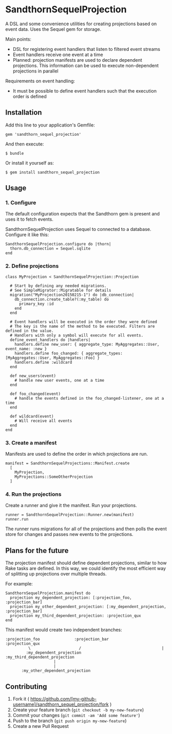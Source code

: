 # SandthornSequelProjection

A DSL and some convenience utilities for creating projections based on event data.
Uses the Sequel gem for storage.
 
Main points:

- DSL for registering event handlers that listen to filtered event streams
- Event handlers receive one event at a time
- Planned: projection manifests are used to declare dependent projections. This information can be used to execute
  non-dependent projections in parallel

Requirements on event handling:

- It must be possible to define event handlers such that the execution order is defined

## Installation

Add this line to your application's Gemfile:

    gem 'sandthorn_sequel_projection'

And then execute:

    $ bundle

Or install it yourself as:

    $ gem install sandthorn_sequel_projection

## Usage

### 1. Configure

The default configuration expects that the Sandthorn gem is present and uses it to fetch events.

SandthornSequelProjection uses Sequel to connected to a database. Configure it like this:

    SandthornSequelProjection.configure do |thorn|
      thorn.db_connection = Sequel.sqlite
    end
    
### 2. Define projections

    class MyProjection < SandthornSequelProjection::Projection

      # Start by defining any needed migrations.
      # See SimpleMigrator::Migratable for details
      migration("MyProjection20150215-1") do |db_connection|
        db_connection.create_table?(:my_table) do
          primary_key :id
        end
      end
      
      # Event handlers will be executed in the order they were defined
      # The key is the name of the method to be executed. Filters are defined in the value.
      # Handlers with only a symbol will execute for all events.
      define_event_handlers do |handlers|
        handlers.define new_user: { aggregate_type: MyAggregates::User, event_name: :new }
        handlers.define foo_changed: { aggregate_types: [MyAggregates::User, MyAggregates::Foo] }
        handlers.define :wildcard
      end 
        
      def new_users(event)
        # handle new user events, one at a time
      end
      
      def foo_changed(event)
        # handle the events defined in the foo_changed-listener, one at a time
      end
      
      def wildcard(event)
        # Will receive all events
      end
    end

### 3. Create a manifest

Manifests are used to define the order in which projections are run.

    manifest = SandthornSequelProjections::Manifest.create
      [
        MyProjection,
        MyProjections::SomeOtherProjection
      ]
  
### 4. Run the projections

Create a runner and give it the manifest. Run your projections.

    runner = SandthornSequelProjection::Runner.new(manifest)
    runner.run
    
The runner runs migrations for all of the projections and then 
polls the event store for changes and passes new events to the projections.

## Plans for the future

The projection manifest should define dependent projections, similar to how Rake tasks are defined.
In this way, we could identify the most efficient way of splitting up projections over multiple 
threads.

For example:

    SandthornSequelProjection.manifest do
      projection my_dependent_projection: [:projection_foo, :projection_bar]
      projection my_other_dependent_projection: [:my_dependent_projection, :projection_bar]
      projection my_third_dependent_projection: :projection_qux
    end

This manifest would create two independent branches:

    :projection_foo               :projection_bar               :projection_qux
              \                     /                                   |
             :my_dependent_projection                          :my_third_dependent_projection
                         |
                         |
           :my_other_dependent_projection
       
       
       


## Contributing

1. Fork it ( https://github.com/[my-github-username]/sandthorn_sequel_projection/fork )
2. Create your feature branch (`git checkout -b my-new-feature`)
3. Commit your changes (`git commit -am 'Add some feature'`)
4. Push to the branch (`git push origin my-new-feature`)
5. Create a new Pull Request
